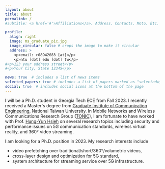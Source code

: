 ```yaml
---
layout: about
title: about
permalink: /
#subtitle: <a href='#'>Affiliations</a>. Address. Contacts. Moto. Etc.

profile:
  align: right
  image: ms_graduate_pic.jpg
  image_circular: false # crops the image to make it circular
  address: >
    <p>email: r08942083 [at]</p>
    <p>ntu [dot] edu [dot] tw</p>
#<p>123 your address street</p>
#<p>Your City, State 12345</p>

news: true  # includes a list of news items
selected_papers: true # includes a list of papers marked as "selected={true}"
social: true  # includes social icons at the bottom of the page
---
```


I will be a Ph.D. student in Georgia Tech ECE from Fall 2023. 
I recently received a Master's degree from [Graduate Institute of Communication Engineering](https://comm.ntu.edu.tw), National Taiwan University.
In Mobile Networks and Wireless Communications Research Group ([TONIC](http://tonic.ee.ntu.edu.tw)), I am fortunate to have worked with Prof. [Hung-Yun Hsieh](https://www.ee.ntu.edu.tw/profile1.php?id=306) on several research topics including security and performance issues on 5G communication standards, wireless virtual reality, and 360° video streaming.

I am looking for a Ph.D. position in 2023. My research interests include 
* video prefetching over traditional/short/360°/volumetric videos, 
* cross-layer design and optimization for 5G standard,
* system architecture for streaming service over 5G infrastructure.
